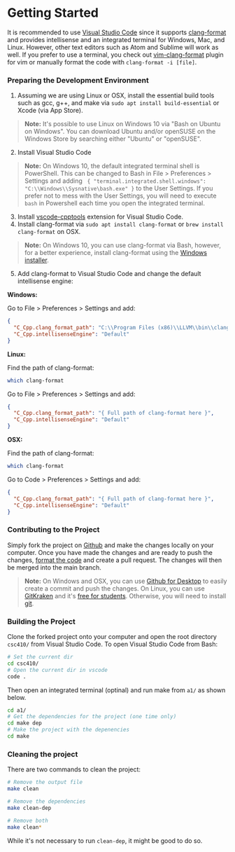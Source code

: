 # Getting Started

It is recommended to use [Visual Studio Code](https://code.visualstudio.com/) since it supports [clang-format](https://clang.llvm.org/docs/ClangFormat.html) and provides intellisense and an integrated terminal for Windows, Mac, and Linux. However, other text editors such as Atom and Sublime will work as well. If you prefer to use a terminal, you check out [vim-clang-format](https://github.com/rhysd/vim-clang-format) plugin for vim or manually format the code with `clang-format -i [file]`.

### Preparing the Development Environment

1.  Assuming we are using Linux or OSX, install the essential build tools such as gcc, g++, and make via `sudo apt install build-essential` or Xcode (via App Store).

> **Note:** It's possible to use Linux on Windows 10 via "Bash on Ubuntu on Windows". You can download Ubuntu and/or openSUSE on the Windows Store by searching either "Ubuntu" or "openSUSE".

2. Install Visual Studio Code
  > **Note:** On Windows 10, the default integrated terminal shell is PowerShell. This can be changed to Bash in File > Preferences > Settings and adding ` { "terminal.integrated.shell.windows": "C:\\Windows\\Sysnative\bash.exe" }` to the User Settings. If you prefer not to mess with the User Settings, you will need to execute `bash` in Powershell each time you open the integrated terminal.

3. Install [vscode-cpptools](https://marketplace.visualstudio.com/items?itemName=ms-vscode.cpptools) extension for Visual Studio Code.
4. Install clang-format via `sudo apt install clang-format` or `brew install clang-format` on OSX.
> **Note:** On Windows 10, you can use clang-format via Bash, however, for a better experience, install clang-format using the [Windows installer](https://llvm.org/builds).

5. Add clang-format to Visual Studio Code and change the default intellisense engine:

**Windows:** 

Go to File > Preferences > Settings and add:

```json
{
  "C_Cpp.clang_format_path": "C:\\Program Files (x86)\\LLVM\\bin\\clang-format.exe",
  "C_Cpp.intellisenseEngine": "Default"
}
```

**Linux:**

Find the path of clang-format:

```bash
which clang-format
```
Go to File > Preferences > Settings and add:
```json
{
  "C_Cpp.clang_format_path": "{ Full path of clang-format here }",
  "C_Cpp.intellisenseEngine": "Default"
}
```

**OSX:**

Find the path of clang-format:

```bash
which clang-format
```
Go to Code > Preferences > Settings and add:
```json
{
  "C_Cpp.clang_format_path": "{ Full path of clang-format here }",
  "C_Cpp.intellisenseEngine": "Default"
}
```

### Contributing to the Project

Simply fork the project on [Github](https://github.com) and make the changes locally on your computer. Once you have made the changes and are ready to push the changes, [format the code](https://stackoverflow.com/questions/29973357/how-do-you-format-code-in-visual-studio-code-vscode) and create a pull request. The changes will then be merged into the main branch.

> **Note:** On Windows and OSX, you can use [Github for Desktop](https://desktop.github.com/) to easily create a commit and push the changes. On Linux, you can use [GitKraken](https://www.gitkraken.com/) and it's [free for students](https://www.gitkraken.com/github-student-developer-pack). Otherwise, you will need to install [git](https://git-scm.com/).

### Building the Project

Clone the forked project onto your computer and open the root directory `csc410/` from Visual Studio Code. To open Visual Studio Code from Bash:

```bash
# Set the current dir
cd csc410/
# Open the current dir in vscode
code .
```

Then open an integrated terminal (optinal) and run make from `a1/` as shown below.

```bash
cd a1/
# Get the dependencies for the project (one time only)
cd make dep
# Make the project with the depenencies
cd make
```

### Cleaning the project

There are two commands to clean the project:

```bash
# Remove the output file
make clean

# Remove the dependencies
make clean-dep

# Remove both
make clean*
```

While it's not necessary to run `clean-dep`, it might be good to do so.
